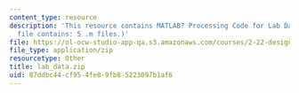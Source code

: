 ```yaml
---
content_type: resource
description: 'This resource contains MATLAB? Processing Code for Lab Data. (The ZIP
  file contains: 5 .m files.)'
file: https://ol-ocw-studio-app-qa.s3.amazonaws.com/courses/2-22-design-principles-for-ocean-vehicles-13-42-spring-2005/87ddbc44cf954fe89fb85223097b1af6_lab_data.zip
file_type: application/zip
resourcetype: Other
title: lab_data.zip
uid: 87ddbc44-cf95-4fe8-9fb8-5223097b1af6
---
```

